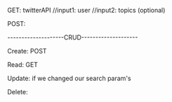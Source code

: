GET: twitterAPI
	//input1: user
	//input2: topics (optional)

POST: 

--------------------CRUD--------------------

Create: POST

Read: GET 

Update: if we changed our search param's 

Delete: 